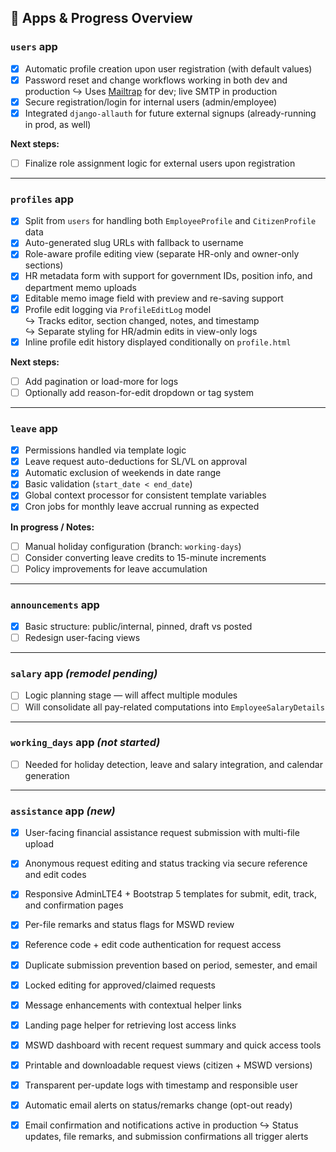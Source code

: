## 🧩 Apps & Progress Overview

### `users` app
- [x] Automatic profile creation upon user registration (with default values)
- [x] Password reset and change workflows working in both dev and production
  ↪ Uses [Mailtrap](https://mailtrap.io) for dev; live SMTP in production
- [x] Secure registration/login for internal users (admin/employee)
- [x] Integrated `django-allauth` for future external signups (already-running in prod, as well)

**Next steps:**  
- [ ] Finalize role assignment logic for external users upon registration

---

### `profiles` app

- [x] Split from `users` for handling both `EmployeeProfile` and `CitizenProfile` data  
- [x] Auto-generated slug URLs with fallback to username  
- [x] Role-aware profile editing view (separate HR-only and owner-only sections)  
- [x] HR metadata form with support for government IDs, position info, and department memo uploads  
- [x] Editable memo image field with preview and re-saving support  
- [x] Profile edit logging via `ProfileEditLog` model  
  ↪ Tracks editor, section changed, notes, and timestamp  
  ↪ Separate styling for HR/admin edits in view-only logs  
- [x] Inline profile edit history displayed conditionally on `profile.html`

**Next steps:**  
- [ ] Add pagination or load-more for logs  
- [ ] Optionally add reason-for-edit dropdown or tag system

---

### `leave` app
- [x] Permissions handled via template logic  
- [x] Leave request auto-deductions for SL/VL on approval  
- [x] Automatic exclusion of weekends in date range  
- [x] Basic validation (`start_date < end_date`)  
- [x] Global context processor for consistent template variables  
- [x] Cron jobs for monthly leave accrual running as expected

**In progress / Notes:**  
- [ ] Manual holiday configuration (branch: `working-days`)  
- [ ] Consider converting leave credits to 15-minute increments  
- [ ] Policy improvements for leave accumulation

---

### `announcements` app
- [x] Basic structure: public/internal, pinned, draft vs posted  
- [ ] Redesign user-facing views

---

### `salary` app *(remodel pending)*
- [ ] Logic planning stage — will affect multiple modules  
- [ ] Will consolidate all pay-related computations into `EmployeeSalaryDetails`

---

### `working_days` app *(not started)*
- [ ] Needed for holiday detection, leave and salary integration, and calendar generation

---

### `assistance` app *(new)*
- [x] User-facing financial assistance request submission with multi-file upload  
- [x] Anonymous request editing and status tracking via secure reference and edit codes  
- [x] Responsive AdminLTE4 + Bootstrap 5 templates for submit, edit, track, and confirmation pages  
- [x] Per-file remarks and status flags for MSWD review  
- [x] Reference code + edit code authentication for request access  
- [x] Duplicate submission prevention based on period, semester, and email  
- [x] Locked editing for approved/claimed requests  
- [x] Message enhancements with contextual helper links  
- [x] Landing page helper for retrieving lost access links  
- [x] MSWD dashboard with recent request summary and quick access tools  
- [x] Printable and downloadable request views (citizen + MSWD versions)  
- [x] Transparent per-update logs with timestamp and responsible user  
- [x] Automatic email alerts on status/remarks change (opt-out ready)  
- [x] Email confirmation and notifications active in production
  ↪ Status updates, file remarks, and submission confirmations all trigger alerts

